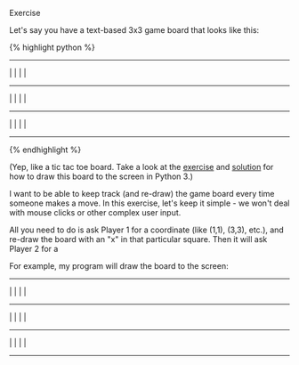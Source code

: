 Exercise

Let's say you have a text-based 3x3 game board that looks like this: 

{% highlight python %}
 --- --- --- 
|   |   |   | 
 --- --- ---  
|   |   |   | 
 --- --- ---  
|   |   |   | 
 --- --- --- 
{% endhighlight %}

(Yep, like a tic tac toe board. Take a look at the [exercise](SOMETHING) and [solution](SOMETHING) for how to draw this board to the screen in Python 3.)

I want to be able to keep track (and re-draw) the game board every time someone makes a move. In this exercise, let's keep it simple - we won't deal with mouse clicks or other complex user input. 

All you need to do is ask Player 1 for a coordinate (like (1,1), (3,3), etc.), and re-draw the board with an "x" in that particular square. Then it will ask Player 2 for a 

For example, my program will draw the board to the screen: 

 -- -- --
|  |  |  |
 -- -- -- 
|  |  |  |
 -- -- -- 
|  |  |  |
 -- -- --

